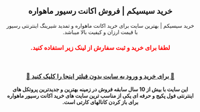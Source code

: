 <div id="vip" dir="rtl"> <center>
 <h2>
  خرید سیسیکم | فروش اکانت رسیور ماهواره
 </h2>
 <p>خرید سیسیکم | بهترین سایت برای خرید اکانت ماهواره و تمدید شیرینگ اینترنتی رسیور با قیمت ارزان و کیفیت بالا میباشد.</p>
 <h3 style="color:red;">
  
  لطفا برای خرید و ثبت سفارش از لینک زیر استفاده کنید.
</h3 >
 <b>   <br>  
<h3 >
<a  target="_blank" href="/"> 🔗 برای خرید و ورود به سایت بدون فیلتر اینجا را کلیک کنید 🚀
 </a>
 </h3 >
 <p>
 این سایت با بیش از 10 سال سابقه فروش در زمینه بهترین و جدیدترین پروتکل های اینترنتی فول پکیج و حرفه ای یکی از مناسب ترین سایت های خرید اکانت رسیور ماهواره برای باز کردن کانالهای کارتی است.
  </p>
</center>
</b> 
</div>
